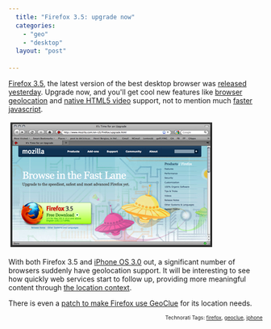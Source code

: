 ```yaml
---
  title: "Firefox 3.5: upgrade now"
  categories: 
    - "geo"
    - "desktop"
  layout: "post"

---
```

<p>
<a href="http://www.mozilla.com/en-US/firefox/upgrade.html">Firefox 3.5</a>, the latest version of the best desktop browser was <a href="http://www.mozilla.com/en-US/firefox/3.5/releasenotes/">released yesterday</a>. Upgrade now, and you'll get cool new features like <a href="http://bergie.iki.fi/blog/browser_geolocation_without_gps-quite_accurate_enough/">browser geolocation</a> and <a href="https://developer.mozilla.org/en/Using_audio_and_video_in_Firefox">native HTML5 video</a> support, not to mention much <a href="http://www.mozilla.com/en-US/firefox/performance/">faster javascript</a>.
</p><p>
<img src="/files/firefox-35-upgrade.jpg" height="245" width="398" border="1" hspace="4" vspace="4" alt="Firefox 3.5" title="Firefox 3.5" />
</p><p>
With both Firefox 3.5 and <a href="http://conceptdev.blogspot.com/2009/06/iphone-os-30-safari-geolocation.html">iPhone OS 3.0</a> out, a significant number of browsers suddenly have geolocation support. It will be interesting to see how quickly web services start to follow up, providing more meaningful content through <a href="http://worrydream.com/MagicInk/#inferring_context_from_the_environment">the location context</a>.
</p><p>
There is even a <a href="https://bugzilla.mozilla.org/show_bug.cgi?id=485472">patch to make Firefox use GeoClue</a> for its location needs.
</p>
<p style="text-align:right;font-size:10px;">Technorati Tags: <a href="http://www.technorati.com/tag/firefox" rel="tag">firefox</a>, <a href="http://www.technorati.com/tag/geoclue" rel="tag">geoclue</a>, <a href="http://www.technorati.com/tag/iphone" rel="tag">iphone</a></p>
